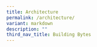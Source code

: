 ```yaml
---
title: Architecture
permalink: /architecture/
variant: markdown
description: ""
third_nav_title: Building Bytes
---
```

